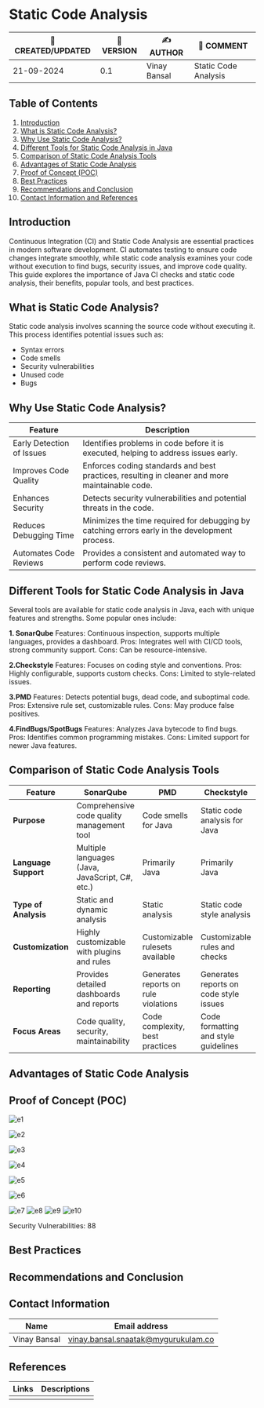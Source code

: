 # Static Code Analysis

| 📅 CREATED/UPDATED | 📌 VERSION | ✍️ AUTHOR    | 📝 COMMENT                     |
|--------------------|------------|--------------|--------------------------------|
| 21-09-2024         | 0.1       | Vinay Bansal   | Static Code Analysis               |


## Table of Contents
1. [Introduction](#introduction)
2. [What is Static Code Analysis?](#what-is-static-code-analysis)
3. [Why Use Static Code Analysis?](#why-use-static-code-analysis)
4. [Different Tools for Static Code Analysis in Java](#different-tools-for-static-code-analysis-in-java)
5. [Comparison of Static Code Analysis Tools](#comparison-of-static-code-analysis-tools)
6. [Advantages of Static Code Analysis](#advantages-of-static-code-analysis)
7. [Proof of Concept (POC)](#proof-of-concept-poc)
8. [Best Practices](#best-practices)
9. [Recommendations and Conclusion](#recommendations-and-conclusion)
10. [Contact Information and References](#contact-information-and-references)

## Introduction
Continuous Integration (CI) and Static Code Analysis are essential practices in modern software development. CI automates testing to ensure code changes integrate smoothly, while static code analysis examines your code without execution to find bugs, security issues, and improve code quality. This guide explores the importance of Java CI checks and static code analysis, their benefits, popular tools, and best practices.


## What is Static Code Analysis?
Static code analysis involves scanning the source code without executing it. This process identifies potential issues such as:
- Syntax errors
- Code smells
- Security vulnerabilities
- Unused code
- Bugs

## Why Use Static Code Analysis?
| Feature                         | Description                                                                                  |
|---------------------------------|----------------------------------------------------------------------------------------------|
| Early Detection of Issues       | Identifies problems in code before it is executed, helping to address issues early.        |
| Improves Code Quality           | Enforces coding standards and best practices, resulting in cleaner and more maintainable code. |
| Enhances Security               | Detects security vulnerabilities and potential threats in the code.                         |
| Reduces Debugging Time          | Minimizes the time required for debugging by catching errors early in the development process. |
| Automates Code Reviews          | Provides a consistent and automated way to perform code reviews.                            |


## Different Tools for Static Code Analysis in Java
Several tools are available for static code analysis in Java, each with unique features and strengths. Some popular ones include:

**1. SonarQube**
Features: Continuous inspection, supports multiple languages, provides a dashboard.
Pros: Integrates well with CI/CD tools, strong community support.
Cons: Can be resource-intensive.

**2.Checkstyle**
Features: Focuses on coding style and conventions.
Pros: Highly configurable, supports custom checks.
Cons: Limited to style-related issues.

**3.PMD**
Features: Detects potential bugs, dead code, and suboptimal code.
Pros: Extensive rule set, customizable rules.
Cons: May produce false positives.

**4.FindBugs/SpotBugs**
Features: Analyzes Java bytecode to find bugs.
Pros: Identifies common programming mistakes.
Cons: Limited support for newer Java features.


## Comparison of Static Code Analysis Tools
| Feature                        | SonarQube                                    | PMD                                 | Checkstyle                          | FindBugs/SpotBugs                  |
|--------------------------------|----------------------------------------------|-------------------------------------|-------------------------------------|-------------------------------------|
| **Purpose**                    | Comprehensive code quality management tool   | Code smells for Java       | Static code analysis for Java        | Bug detection and static analysis    |
| **Language Support**           | Multiple languages (Java, JavaScript, C#, etc.) | Primarily Java                      | Primarily Java                      | Primarily Java                      |
| **Type of Analysis**           | Static and dynamic analysis                   | Static analysis                     | Static code style analysis          | Static analysis focused on bugs     |
| **Customization**              | Highly customizable with plugins and rules   | Customizable rulesets available     | Customizable rules and checks       | Some customization options available |
| **Reporting**                  | Provides detailed dashboards and reports     | Generates reports on rule violations | Generates reports on code style issues | Generates reports on potential bugs  |
| **Focus Areas**                | Code quality, security, maintainability      | Code complexity, best practices     | Code formatting and style guidelines | Bug patterns and potential issues   |


## Advantages of Static Code Analysis




## Proof of Concept (POC)
![e1](https://github.com/user-attachments/assets/92864196-b869-4123-8f14-002492226735)


![e2](https://github.com/user-attachments/assets/ea380ede-2922-4c3c-acd0-4ef163b03eaf)

![e3](https://github.com/user-attachments/assets/ec2ed6fa-93d2-4b01-b20c-4b5ad4d0be73)

![e4](https://github.com/user-attachments/assets/f1377a82-1729-446f-91ba-5e667a3a66be)

![e5](https://github.com/user-attachments/assets/10f5bd58-deca-4341-8c70-1989337d7f45)

![e6](https://github.com/user-attachments/assets/7bc5f3a1-6f90-4e48-9c41-416287bd59ac)

![e7](https://github.com/user-attachments/assets/3e2bbdfd-2b21-4bce-90a8-7b73823033d9)
![e8](https://github.com/user-attachments/assets/70c6092a-b756-452f-a0a4-2eaa52cfc2f6)
![e9](https://github.com/user-attachments/assets/fc3480ea-7805-4430-b039-bce0f9970dc6)
![e10](https://github.com/user-attachments/assets/23bb63f8-92b3-40e4-8f2a-b456d4becb61)


Security Vulnerabilities: 88

## Best Practices


## Recommendations and Conclusion

## Contact Information
| Name | Email address|
|------|---------------------|
| Vinay Bansal | vinay.bansal.snaatak@mygurukulam.co |

## References
| Links | Descriptions|
|------|---------------------|
|  |  |
